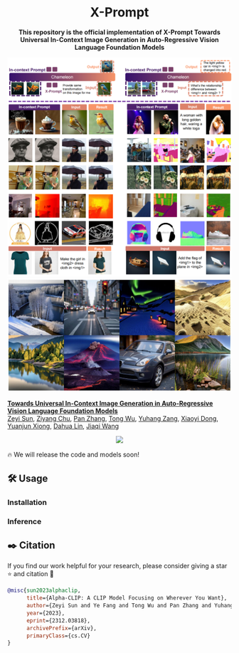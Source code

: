 <div align="center">

# X-Prompt

<b> This repository is the official implementation of X-Prompt Towards Universal In-Context Image Generation in Auto-Regressive Vision Language Foundation Models </b>

</div>
<img src="assets/incontext.png">
<img src="assets/t2i.png">

**[Towards Universal In-Context Image Generation in Auto-Regressive Vision Language Foundation Models](https://arxiv.org/abs/2312.03818)**
</br>
[Zeyi Sun](https://github.com/SunzeY),
[Ziyang Chu](https://github.com/Anthony77777777),
[Pan Zhang](https://panzhang0212.github.io/),
[Tong Wu](https://wutong16.github.io/),
[Yuhang Zang](https://yuhangzang.github.io/),
[Xiaoyi Dong](https://lightdxy.github.io/),
[Yuanjun Xiong](http://yjxiong.me/),
[Dahua Lin](http://dahua.site/),
[Jiaqi Wang](https://myownskyw7.github.io/)
<p align="center">
<a href="https://arxiv.org/abs/2312.03818"><img src="https://img.shields.io/badge/arXiv-Paper-<color>"></a>
</p>

🔥 We will release the code and models soon!

## 🛠️ Usage

### Installation

### Inference

## ✒️ Citation
If you find our work helpful for your research, please consider giving a star ⭐ and citation 📝
```bibtex
@misc{sun2023alphaclip,
      title={Alpha-CLIP: A CLIP Model Focusing on Wherever You Want}, 
      author={Zeyi Sun and Ye Fang and Tong Wu and Pan Zhang and Yuhang Zang and Shu Kong and Yuanjun Xiong and Dahua Lin and Jiaqi Wang},
      year={2023},
      eprint={2312.03818},
      archivePrefix={arXiv},
      primaryClass={cs.CV}
}
```